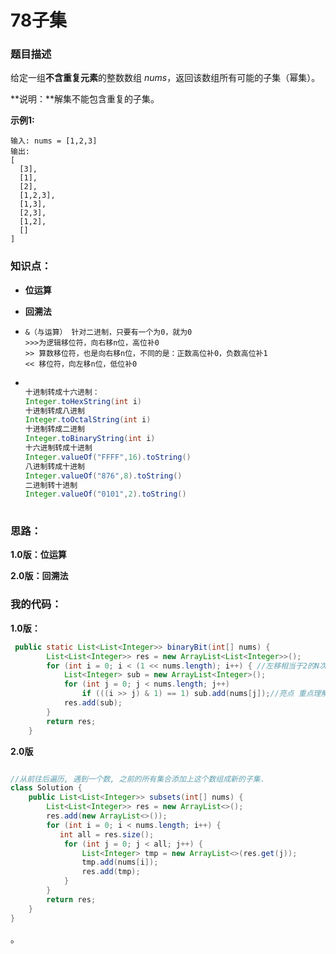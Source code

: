 # 78子集

### 题目描述

 给定一组**不含重复元素**的整数数组 *nums*，返回该数组所有可能的子集（幂集）。 

 **说明：**解集不能包含重复的子集。 

 **示例1:**

```
输入: nums = [1,2,3]
输出:
[
  [3],
  [1],
  [2],
  [1,2,3],
  [1,3],
  [2,3],
  [1,2],
  []
]

```

 

### 知识点：

- **位运算**

- **回溯法**

- ```
  &（与运算） 针对二进制，只要有一个为0，就为0
  >>>为逻辑移位符，向右移n位，高位补0
  >> 算数移位符，也是向右移n位，不同的是：正数高位补0，负数高位补1
  << 移位符，向左移n位，低位补0
  ```

- ```java
  
  十进制转成十六进制：
  Integer.toHexString(int i)
  十进制转成八进制
  Integer.toOctalString(int i)
  十进制转成二进制
  Integer.toBinaryString(int i)
  十六进制转成十进制
  Integer.valueOf("FFFF",16).toString()
  八进制转成十进制
  Integer.valueOf("876",8).toString()
  二进制转十进制
  Integer.valueOf("0101",2).toString()
     
  ```



### 思路：

**1.0版：位运算**

**2.0版：回溯法**



### 我的代码：

**1.0版：**

```java
 public static List<List<Integer>> binaryBit(int[] nums) {
        List<List<Integer>> res = new ArrayList<List<Integer>>();
        for (int i = 0; i < (1 << nums.length); i++) { //左移相当于2的N次幂
            List<Integer> sub = new ArrayList<Integer>();
            for (int j = 0; j < nums.length; j++)
                if (((i >> j) & 1) == 1) sub.add(nums[j]);//亮点 重点理解
            res.add(sub);
        }
        return res;
    }
```



**2.0版**

```java

//从前往后遍历, 遇到一个数, 之前的所有集合添加上这个数组成新的子集.
class Solution {
    public List<List<Integer>> subsets(int[] nums) {
        List<List<Integer>> res = new ArrayList<>();
        res.add(new ArrayList<>());
        for (int i = 0; i < nums.length; i++) {
           int all = res.size();
            for (int j = 0; j < all; j++) {
                List<Integer> tmp = new ArrayList<>(res.get(j));
                tmp.add(nums[i]);
                res.add(tmp);
            }
        }
        return res;
    }
}
```



。